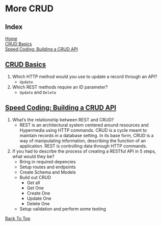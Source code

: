 # More CRUD

## Index

[Home](../README.md)  
[CRUD Basics](#crud-basics)  
[Speed Coding: Building a CRUD API](#speed-coding-building-a-crud-api)  

## [CRUD Basics](https://medium.com/geekculture/crud-operations-explained-2a44096e9c88)

1. Which HTTP method would you use to update a record through an API?
   - `Update`
2. Which REST methods require an ID parameter?
   - `Update` and `Delete`

## [Speed Coding: Building a CRUD API](https://www.youtube.com/watch?v=EzNcBhSv1Wo)

1. What’s the relationship between REST and CRUD?
   - REST is an architectural system centered around resources and Hypermedia using HTTP commands. CRUD is a cycle meant to maintain records in a database setting. In its base form, CRUD is a way of manipulating information, describing the function of an application. REST is controlling data through HTTP commands.
2. If you had to describe the process of creating a RESTful API in 5 steps, what would they be?
   - Bring in required depencies
   - Setup routes and endpoints
   - Create Schema and Models
   - Build out CRUD
     - Get all
     - Get One
     - Create One
     - Update One
     - Delete One
   - Setup validation and perform some testing

[Back To Top](#index)

